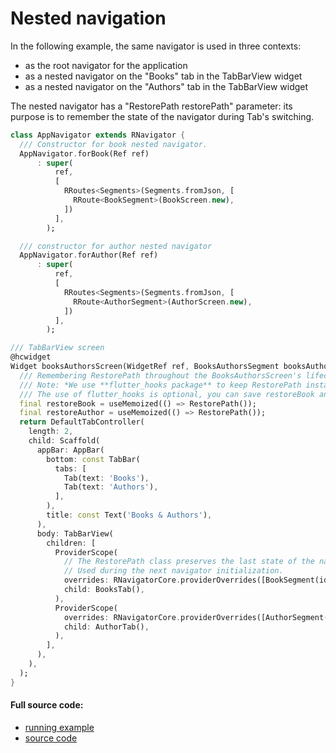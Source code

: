 # Nested navigation

In the following example, the same navigator is used in three contexts:
- as the root navigator for the application
- as a nested navigator on the "Books" tab in the TabBarView widget
- as a nested navigator on the "Authors" tab in the TabBarView widget

The nested navigator has a "RestorePath restorePath" parameter: its purpose is to remember the state of the navigator during Tab's switching.

```dart
class AppNavigator extends RNavigator {
  /// Constructor for book nested navigator.
  AppNavigator.forBook(Ref ref)
      : super(
          ref,
          [
            RRoutes<Segments>(Segments.fromJson, [
              RRoute<BookSegment>(BookScreen.new),
            ])
          ],
        );

  /// constructor for author nested navigator
  AppNavigator.forAuthor(Ref ref)
      : super(
          ref,
          [
            RRoutes<Segments>(Segments.fromJson, [
              RRoute<AuthorSegment>(AuthorScreen.new),
            ])
          ],
        );
```

```dart
/// TabBarView screen
@hcwidget
Widget booksAuthorsScreen(WidgetRef ref, BooksAuthorsSegment booksAuthorsSegment) {
  /// Remembering RestorePath throughout the BooksAuthorsScreen's lifecycle
  /// Note: *We use **flutter_hooks package** to keep RestorePath instance.
  /// The use of flutter_hooks is optional, you can save restoreBook and restoreAuthor using the StatefulWidget.*
  final restoreBook = useMemoized(() => RestorePath());
  final restoreAuthor = useMemoized(() => RestorePath());
  return DefaultTabController(
    length: 2,
    child: Scaffold(
      appBar: AppBar(
        bottom: const TabBar(
          tabs: [
            Tab(text: 'Books'),
            Tab(text: 'Authors'),
          ],
        ),
        title: const Text('Books & Authors'),
      ),
      body: TabBarView(
        children: [
          ProviderScope(
            // The RestorePath class preserves the last state of the navigator.
            // Used during the next navigator initialization.
            overrides: RNavigatorCore.providerOverrides([BookSegment(id: 2)], AppNavigator.forBook, restorePath: restoreBook),
            child: BooksTab(),
          ),
          ProviderScope(
            overrides: RNavigatorCore.providerOverrides([AuthorSegment(id: 2)], AppNavigator.forAuthor, restorePath: restoreAuthor),
            child: AuthorTab(),
          ),
        ],
      ),
    ),
  );
}
```

#### Full source code:

- [running example](https://pavelpz.github.io/doc_nested_navigation/)
- [source code](https://github.com/PavelPZ/riverpod_navigator/blob/main/examples/doc/lib/nested_navigation.dart)
